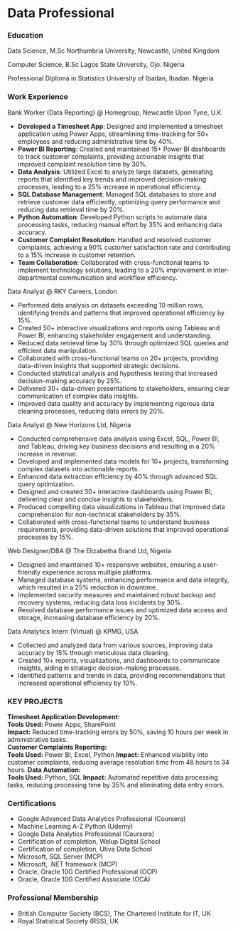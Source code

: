 # Data Professional

### Education
Data Science, M.Sc
Northumbria University, Newcastle, United Kingdom

Computer Science, B.Sc
Lagos State University, Ojo. Nigeria

Professional Diploma in Statistics
University of Ibadan, Ibadan. Nigeria

### Work Experience
Bank Worker (Data Reporting) @ Homegroup, Newcastle Upon Tyne, U.K <br />
-  **Developed a Timesheet App**: Designed and implemented a timesheet application using Power Apps, streamlining time-tracking for 50+ employees and reducing administrative time by 40%.
-  **Power BI Reporting**: Created and maintained 15+ Power BI dashboards to track customer complaints, providing actionable insights that improved complaint resolution time by 30%.
-  **Data Analysis**: Utilized Excel to analyze large datasets, generating reports that identified key trends and improved decision-making processes, leading to a 25% increase in operational efficiency.
-  **SQL Database Management**: Managed SQL databases to store and retrieve customer data efficiently, optimizing query performance and reducing data retrieval time by 20%.
-  **Python Automation**: Developed Python scripts to automate data processing tasks, reducing manual effort by 35% and enhancing data accuracy.
-  **Customer Complaint Resolution**: Handled and resolved customer complaints, achieving a 90% customer satisfaction rate and contributing to a 15% increase in customer retention.
-  **Team Collaboration**: Collaborated with cross-functional teams to implement technology solutions, leading to a 20% improvement in inter-departmental communication and workflow efficiency.

Data Analyst @ RKY Careers, London
-  Performed data analysis on datasets exceeding 10 million rows, identifying trends and patterns that improved operational efficiency by 15%.
-  Created 50+ interactive visualizations and reports using Tableau and Power BI, enhancing stakeholder engagement and understanding.
-  Reduced data retrieval time by 30% through optimized SQL queries and efficient data manipulation.
-  Collaborated with cross-functional teams on 20+ projects, providing data-driven insights that supported strategic decisions.
-  Conducted statistical analysis and hypothesis testing that increased decision-making accuracy by 25%.
-  Delivered 30+ data-driven presentations to stakeholders, ensuring clear communication of complex data insights.
-  Improved data quality and accuracy by implementing rigorous data cleaning processes, reducing data errors by 20%.

Data Analyst @ New Horizons Ltd, Nigeria
-  Conducted comprehensive data analysis using Excel, SQL, Power BI, and Tableau, driving key business decisions and resulting in a 20% increase in revenue.
-  Developed and implemented data models for 10+ projects, transforming complex datasets into actionable reports.
-  Enhanced data extraction efficiency by 40% through advanced SQL query optimization.
-  Designed and created 30+ interactive dashboards using Power BI, delivering clear and concise insights to stakeholders.
-  Produced compelling data visualizations in Tableau that improved data comprehension for non-technical stakeholders by 35%.
-  Collaborated with cross-functional teams to understand business requirements, providing data-driven solutions that improved operational processes by 15%.

Web Designer/DBA @ The Elizabetha Brand Ltd, Nigeria
-  Designed and maintained 10+ responsive websites, ensuring a user-friendly experience across multiple platforms.
-  Managed database systems, enhancing performance and data integrity, which resulted in a 25% reduction in downtime.
-  Implemented security measures and maintained robust backup and recovery systems, reducing data loss incidents by 30%.
-  Resolved database performance issues and optimized data access and storage, increasing database efficiency by 20%.

Data Analytics Intern (Virtual) @ KPMG, USA
-  Collected and analyzed data from various sources, improving data accuracy by 15% through meticulous data cleaning.
-  Created 10+ reports, visualizations, and dashboards to communicate insights, aiding in strategic decision-making processes.
-  Identified patterns and trends in data, providing recommendations that increased operational efficiency by 10%.

### KEY PROJECTS
**Timesheet Application Development:** <br />
**Tools Used:** Power Apps, SharePoint <br />
**Impact:** Reduced time-tracking errors by 50%, saving 10 hours per week in administrative tasks. <br />
**Customer Complaints Reporting:** <br />
**Tools Used:** Power BI, Excel, Python
**Impact:** Enhanced visibility into customer complaints, reducing average resolution time from 48 hours to 34 hours.
**Data Automation:** <br />
**Tools Used:** Python, SQL
**Impact:** Automated repetitive data processing tasks, reducing processing time by 35% and eliminating data entry errors.

### Certifications
- Google Advanced Data Analytics Professional (Coursera)
- Machine Learning A-Z Python (Udemy)
- Google Data Analytics Professional (Coursera)
- Certification of completion, Welup Digital School
- Certification of completion, Utiva Data School
- Microsoft, SQL Server (MCP)
- Microsoft, .NET framework (MCP)
- Oracle, Oracle 10G Certified Professional (OCP)
- Oracle, Oracle 10G Certified Associate (OCA)

### Professional Membership
- British Computer Society (BCS), The Chartered Institute for IT, UK
- Royal Statistical Society (RSS), UK
